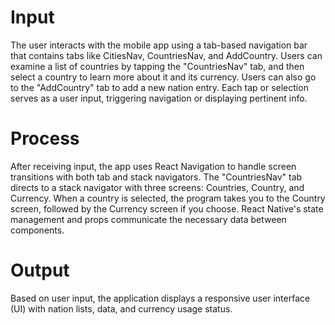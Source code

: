 # Input

The user interacts with the mobile app using a tab-based navigation bar that contains tabs like CitiesNav, CountriesNav, and AddCountry. Users can examine a list of countries by tapping the "CountriesNav" tab, and then select a country to learn more about it and its currency. Users can also go to the "AddCountry" tab to add a new nation entry. Each tap or selection serves as a user input, triggering navigation or displaying pertinent info.

# Process

After receiving input, the app uses React Navigation to handle screen transitions with both tab and stack navigators. The "CountriesNav" tab directs to a stack navigator with three screens: Countries, Country, and Currency. When a country is selected, the program takes you to the Country screen, followed by the Currency screen if you choose. React Native's state management and props communicate the necessary data between components.

# Output

Based on user input, the application displays a responsive user interface (UI) with nation lists, data, and currency usage status.